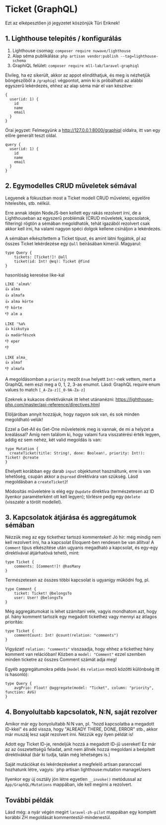 # Ticket (GraphQL)
Ezt az elképesztően jó jegyzetet köszönjük Tűri Eriknek!

## 1. Lighthouse telepítés / konfigurálás

1. Lighthouse csomag: `composer require nuwave/lighthouse`
1. Alap séma publikálása: `php artisan vendor:publish --tag=lighthouse-schema`
1. GraphiQL felület: `composer require mll-lab/laravel-graphiql`

Elvileg, ha ez sikerült, akkor az appot elindíthatjuk, és meg is nézhetjük böngészőből a `/graphiql` végpontot, amin ki is próbálható az alábbi egyszerű lekérdezés, ehhez az alap séma már el van készítve:
```gql
{
  user(id: 1) {
    id
    name
    email
  }
}
```

Órai jegyzet:
Felmegyünk a http://127.0.0.1:8000/graphiql oldalra, itt van egy előre generált teszt oldal.
```gql
query {
  user(id: 1) {
    id
    name
    email
  }
}
```



## 2. Egymodelles CRUD műveletek sémával

Legyenek a fókuszban most a Ticket modell CRUD műveletei, egyelőre hitelesítés, stb. nélkül. 

Erre annak idején NodeJS-ben kellett egy rakás rezolvert írni, de a Lighthouseban az egyszerű problémák (CRUD műveletek, kapcsolatok, filtering) rögtön a sémában megoldhatók, tehát igazából rezolvert csak akkor kell írni, ha valami nagyon spéci dolgok kellene csináljon a lekérdezés.

A sémában elkészítettem a Ticket típust, és amint látni fogjátok, pl az összes Ticket lekérdezése egy `@all` beírásában kimerül. Magyarul:

```gql
type Query {
    tickets: [Ticket!]! @all
    ticket(id: Int! @eq): Ticket @find
}
```

hasonlóság keresése like-kal

```
LIKE 'alma%'
👍 alma
👍 almafa
👍 alma körte
👎 körte
👎 alm a

LIKE '%a%
👍 kiskutya
👍 madárfészek
👎 eper
👎 

LIKE alma_
👍 almaf
👎 almafa
```

A megoldásomban a `priority` mezőt `Enum` helyett `Int!`-nek vettem, mert a GraphQL nem eszi meg a 0, 1, 2, 3-as enumot. Lásd:
    GraphQL require enum values to match `[_A-Za-z][_0-9A-Za-z]`

Ezeknek a kukacos direktíváknak itt lehet utánanézni:
https://lighthouse-php.com/master/api-reference/directives.html

Elöljáróban annyit hozzájuk, hogy nagyon sok van, és sok minden megoldható velük!

Ezzel a Get-All és Get-One műveleteink meg is vannak, de mi a helyzet a kreálással? Amíg nem találom ki, hogy valami fura visszatérési érték legyen, addig ez sem nehéz, két valid megoldás is van:

```gql
type Mutation {
  createTicket(title: String!, done: Boolean!, priority: Int!): Ticket! @create
}
```

Ehelyett korábban egy darab `input` objektumot használtunk, erre is van lehetőség, csupán akkor a `@spread` direktívára van szükség. Lásd megoldásban a `createTicket2`!

Módosítás műveletére is elég egy `@update` direktíva (természetesen az ID ilyenkor paraméterként ott kell legyen); törlésre pedig egy `@delete` (visszatér a törölt modellel).

## 3. Kapcsolatok átjárása és aggregátumok sémában

Nézzük meg az egy tickethez tartozó kommenteket! Jó hír: még mindig nem kell rezolvert írni, ha a kapcsolat Eloquent-ben rendesen be van állítva! A `Comment` típus elkészítése után ugyanis megadható a kapcsolat, és egy-egy direktívával átjárhatóvá tehető, mint:

```gql
type Ticket {
    comments: [Comment!]! @hasMany
}
```

Természetesen az összes többi kapcsolat is ugyanígy működni fog, pl.

```gql
type Comment {
    ticket: Ticket! @belongsTo
    user: User! @belongsTo
}
```

Még aggregátumokat is lehet számítani vele, vagyis mondhatom azt, hogy pl. hány komment tartozik egy megadott tickethez vagy mennyi az átlagos prioritás:

```gql
type Ticket {
    commentCount: Int! @count(relation: "comments")
}
```

Vigyázat! `relation: "comments"` visszaadja, hogy ehhez a tickethez hány komment van relációban! Közben a `model: "Comment"` ezzel szemben minden ticketre az összes Comment számát adja meg!

Egyéb aggregátumokra példa (`model` és `relation` mező közötti különbség itt is hasonló):
```gql
type Query {
    avgPrio: Float! @aggregate(model: "Ticket", column: "priority", function: AVG)
}
```

## 4. Bonyolultabb kapcsolatok, N:N, saját rezolver

Amikor már egy bonyolultabb N:N van, pl. "hozd kapcsolatba a megadott ID-kkel" és add vissza, hogy "ALREADY THERE, DONE, ERROR" stb., akkor már muszáj lesz saját rezolvert írni. Nézzük egy ilyen példát is!

Adott egy Ticket ID-je, rendeljük hozzá a megadott ID-jű usereket! Ez már az az összetettségű feladat, amit nem állnék hozzá megoldani a beépített direktívákkal (bár ki tudja, talán még lehetséges is.)

Saját mutációkat és lekérdezéseket a megfelelő artisan paranccsel hozhatunk létre, vagyis:
    `php artisan lighthouse:mutation manageUsers

Ilyenkor egy új osztály jön létre egyetlen `__invoke()` metódussal az `App/GraphQL/Mutations` mappában, ide kell megírni a rezolvert.

## További példák

Lásd még: a nyár végén megírt `laravel-zh-pilot` mappában egy komplett korábbi ZH megoldását kommentestül-mindenestül.
